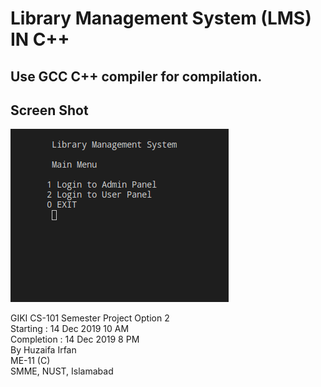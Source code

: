 # Library Management System (LMS) IN C++
## Use GCC C++ compiler for compilation.

## Screen Shot
![Screen Shot](/img/app-ss.png)

<div>
 GIKI CS-101 Semester Project
Option 2
 <br>
Starting : 14 Dec 2019  10 AM
 <br>
Completion : 14 Dec 2019 8 PM
 <br>
 By Huzaifa Irfan
 <br>
 ME-11 (C)
 <br>
 SMME, 
 NUST, Islamabad
 </div>


<!-- ## Testimonial From Ezaz
During my first year at the institute, I was given a project based on c++ program. The project was to build a library managemnet system with some complex features. Currently I'm not bad at code but at that time I was learning how to code. That it is why it was a difficult task for me to make it alone. I utilized my precious time and made it, till my approach and at the end I messed up. Mr.Huzaifa a great friend and a great mentor helped me to get through this. He helped me to complete this project and it was submitted before deadline. No doubt he is good programmer with a skill to do and understand code.
 -->
